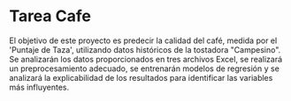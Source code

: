 # Tarea Cafe

El objetivo de este proyecto es predecir la calidad del café, medida por el 'Puntaje de Taza', utilizando datos históricos de la tostadora "Campesino". Se analizarán los datos proporcionados en tres archivos Excel, se realizará un preprocesamiento adecuado, se entrenarán modelos de regresión y se analizará la explicabilidad de los resultados para identificar las variables más influyentes.
